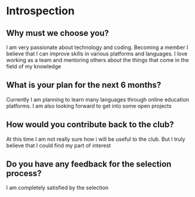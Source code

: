 # **Introspection**


## **Why must we choose you?**

I am very passionate about technology and coding. Becoming a member I believe that I can improve skills in various platforms and languages. I love working as a team and mentoring others about the things that come in the field of my knowledge
<br />
## **What is your plan for the next 6 months?**

Currently I am planning to learn many languages through online education platforms. I am also looking forward to get into some open projects


## **How would you contribute back to the club?** 

At this time I am not really sure how i will be useful to the club. But I truly believe that I could find my part of interest

## **Do you have any feedback for the selection process?**

I am completely satisfied by the selection
